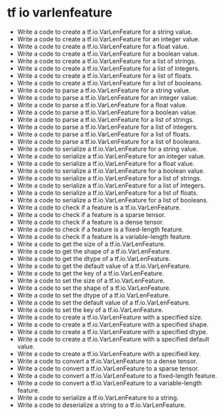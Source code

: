 # tf io varlenfeature

- Write a code to create a tf.io.VarLenFeature for a string value.
- Write a code to create a tf.io.VarLenFeature for an integer value.
- Write a code to create a tf.io.VarLenFeature for a float value.
- Write a code to create a tf.io.VarLenFeature for a boolean value.
- Write a code to create a tf.io.VarLenFeature for a list of strings.
- Write a code to create a tf.io.VarLenFeature for a list of integers.
- Write a code to create a tf.io.VarLenFeature for a list of floats.
- Write a code to create a tf.io.VarLenFeature for a list of booleans.
- Write a code to parse a tf.io.VarLenFeature for a string value.
- Write a code to parse a tf.io.VarLenFeature for an integer value.
- Write a code to parse a tf.io.VarLenFeature for a float value.
- Write a code to parse a tf.io.VarLenFeature for a boolean value.
- Write a code to parse a tf.io.VarLenFeature for a list of strings.
- Write a code to parse a tf.io.VarLenFeature for a list of integers.
- Write a code to parse a tf.io.VarLenFeature for a list of floats.
- Write a code to parse a tf.io.VarLenFeature for a list of booleans.
- Write a code to serialize a tf.io.VarLenFeature for a string value.
- Write a code to serialize a tf.io.VarLenFeature for an integer value.
- Write a code to serialize a tf.io.VarLenFeature for a float value.
- Write a code to serialize a tf.io.VarLenFeature for a boolean value.
- Write a code to serialize a tf.io.VarLenFeature for a list of strings.
- Write a code to serialize a tf.io.VarLenFeature for a list of integers.
- Write a code to serialize a tf.io.VarLenFeature for a list of floats.
- Write a code to serialize a tf.io.VarLenFeature for a list of booleans.
- Write a code to check if a feature is a tf.io.VarLenFeature.
- Write a code to check if a feature is a sparse tensor.
- Write a code to check if a feature is a dense tensor.
- Write a code to check if a feature is a fixed-length feature.
- Write a code to check if a feature is a variable-length feature.
- Write a code to get the size of a tf.io.VarLenFeature.
- Write a code to get the shape of a tf.io.VarLenFeature.
- Write a code to get the dtype of a tf.io.VarLenFeature.
- Write a code to get the default value of a tf.io.VarLenFeature.
- Write a code to get the key of a tf.io.VarLenFeature.
- Write a code to set the size of a tf.io.VarLenFeature.
- Write a code to set the shape of a tf.io.VarLenFeature.
- Write a code to set the dtype of a tf.io.VarLenFeature.
- Write a code to set the default value of a tf.io.VarLenFeature.
- Write a code to set the key of a tf.io.VarLenFeature.
- Write a code to create a tf.io.VarLenFeature with a specified size.
- Write a code to create a tf.io.VarLenFeature with a specified shape.
- Write a code to create a tf.io.VarLenFeature with a specified dtype.
- Write a code to create a tf.io.VarLenFeature with a specified default value.
- Write a code to create a tf.io.VarLenFeature with a specified key.
- Write a code to convert a tf.io.VarLenFeature to a dense tensor.
- Write a code to convert a tf.io.VarLenFeature to a sparse tensor.
- Write a code to convert a tf.io.VarLenFeature to a fixed-length feature.
- Write a code to convert a tf.io.VarLenFeature to a variable-length feature.
- Write a code to serialize a tf.io.VarLenFeature to a string.
- Write a code to deserialize a string to a tf.io.VarLenFeature.